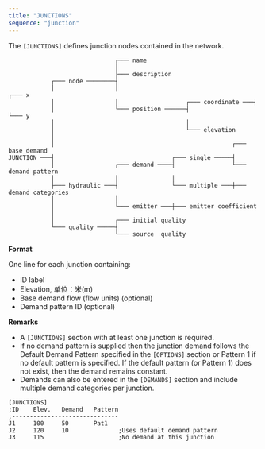 ```yaml
---
title: "JUNCTIONS"
sequence: "junction"
---
```



The `[JUNCTIONS]` defines junction nodes contained in the network.

```text
                              ┌─── name
                              │
                              ├─── description
            ┌─── node ────────┤
            │                 │                                      ┌─── x
            │                 │                   ┌─── coordinate ───┤
            │                 └─── position ──────┤                  └─── y
            │                                     │
            │                                     └─── elevation
            │
            │                                                  ┌─── base demand
JUNCTION ───┤                                 ┌─── single ─────┤
            │                 ┌─── demand ────┤                └─── demand pattern
            │                 │               │
            ├─── hydraulic ───┤               └─── multiple ───┼─── demand categories
            │                 │
            │                 └─── emitter ───┼─── emitter coefficient
            │
            │                 ┌─── initial quality
            └─── quality ─────┤
                              └─── source  quality
```

**Format**

One line for each junction containing:

- ID label
- Elevation, 单位：米(m)
- Base demand flow (flow units) (optional)
- Demand pattern ID (optional)

**Remarks**

- A `[JUNCTIONS]` section with at least one junction is required.
- If no demand pattern is supplied then the junction demand follows the Default Demand Pattern specified in the `[OPTIONS]` section or Pattern 1 if no default pattern is specified.
  If the default pattern (or Pattern 1) does not exist, then the demand remains constant.
- Demands can also be entered in the `[DEMANDS]` section and include multiple demand categories per junction.

```text
[JUNCTIONS]
;ID    Elev.   Demand   Pattern
;------------------------------
J1     100     50       Pat1
J2     120     10              ;Uses default demand pattern
J3     115                     ;No demand at this junction
```
